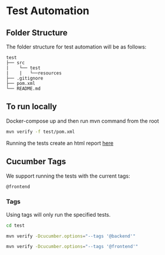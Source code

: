 # Test Automation

## Folder Structure

The folder structure for test automation will be as follows:

```
test
├── src
|    └── test
|    |   └──resources
├── .gitignore
├── pom.xml
└── README.md
```

## To run locally

Docker-compose up and then run mvn command from the root

```bash
mvn verify -f test/pom.xml
```

Running the tests create an html report [here](test-output/extent/HtmlReport/ExtentHtml.html)

## Cucumber Tags

We support running the tests with the current tags:

```bash
@frontend
```

### Tags

Using tags will only run the specified tests.

```bash
cd test
```

```bash
mvn verify -Dcucumber.options="--tags '@backend'"
```

```bash
mvn verify -Dcucumber.options="--tags '@frontend'"
```
